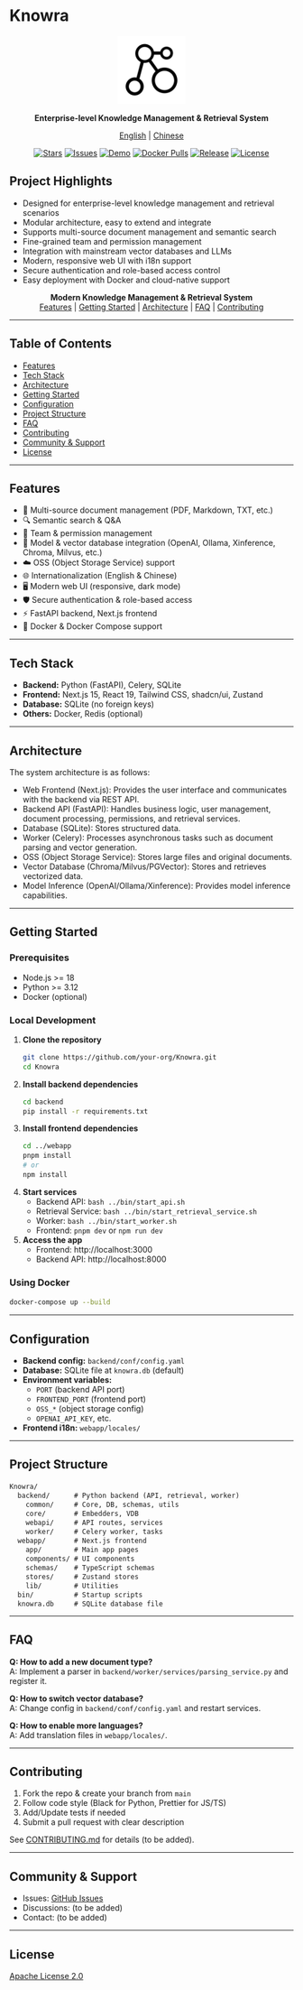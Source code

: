 # Knowra

<p align="center">
  <img src="knowra.svg" alt="Knowra Logo" width="120" />
</p>

<p align="center">
  <b>Enterprise-level Knowledge Management & Retrieval System</b>
</p>

<p align="center">
  <a href="README.md">English</a> |
  <a href="README_zh.md">Chinese</a>
</p>

<p align="center">
  <a href="https://github.com/sunaigo/Knowra/stargazers"><img src="https://img.shields.io/github/stars/sunaigo/Knowra?style=flat-square" alt="Stars"/></a>
  <a href="https://github.com/sunaigo/Knowra/issues"><img src="https://img.shields.io/github/issues/sunaigo/Knowra?style=flat-square" alt="Issues"/></a>
  <a href="#"><img src="https://img.shields.io/badge/demo-online-blue?style=flat-square" alt="Demo"/></a>
  <a href="https://hub.docker.com/r/sunaigo/knowra"><img src="https://img.shields.io/docker/pulls/sunaigo/knowra?style=flat-square" alt="Docker Pulls"/></a>
  <a href="https://github.com/sunaigo/Knowra/releases"><img src="https://img.shields.io/github/v/release/sunaigo/Knowra?style=flat-square" alt="Release"/></a>
  <a href="LICENSE"><img src="https://img.shields.io/badge/license-Apache--2.0-green?style=flat-square" alt="License"/></a>
</p>

## Project Highlights
- Designed for enterprise-level knowledge management and retrieval scenarios
- Modular architecture, easy to extend and integrate
- Supports multi-source document management and semantic search
- Fine-grained team and permission management
- Integration with mainstream vector databases and LLMs
- Modern, responsive web UI with i18n support
- Secure authentication and role-based access control
- Easy deployment with Docker and cloud-native support

<p align="center">
  <b>Modern Knowledge Management & Retrieval System</b><br/>
  <a href="#features">Features</a> | <a href="#getting-started">Getting Started</a> | <a href="#architecture">Architecture</a> | <a href="#faq">FAQ</a> | <a href="#contributing">Contributing</a>
</p>

---

## Table of Contents
- [Features](#features)
- [Tech Stack](#tech-stack)
- [Architecture](#architecture)
- [Getting Started](#getting-started)
- [Configuration](#configuration)
- [Project Structure](#project-structure)
- [FAQ](#faq)
- [Contributing](#contributing)
- [Community & Support](#community--support)
- [License](#license)

---

## Features
- 📄 Multi-source document management (PDF, Markdown, TXT, etc.)
- 🔍 Semantic search & Q&A
- 👥 Team & permission management
- 🧠 Model & vector database integration (OpenAI, Ollama, Xinference, Chroma, Milvus, etc.)
- ☁️ OSS (Object Storage Service) support
- 🌐 Internationalization (English & Chinese)
- 🖥️ Modern web UI (responsive, dark mode)
- 🛡️ Secure authentication & role-based access
- ⚡ FastAPI backend, Next.js frontend
- 🐳 Docker & Docker Compose support

---

## Tech Stack
- **Backend:** Python (FastAPI), Celery, SQLite
- **Frontend:** Next.js 15, React 19, Tailwind CSS, shadcn/ui, Zustand
- **Database:** SQLite (no foreign keys)
- **Others:** Docker, Redis (optional)

---

## Architecture
The system architecture is as follows:

- Web Frontend (Next.js): Provides the user interface and communicates with the backend via REST API.
- Backend API (FastAPI): Handles business logic, user management, document processing, permissions, and retrieval services.
- Database (SQLite): Stores structured data.
- Worker (Celery): Processes asynchronous tasks such as document parsing and vector generation.
- OSS (Object Storage Service): Stores large files and original documents.
- Vector Database (Chroma/Milvus/PGVector): Stores and retrieves vectorized data.
- Model Inference (OpenAI/Ollama/Xinference): Provides model inference capabilities.

---

## Getting Started

### Prerequisites
- Node.js >= 18
- Python >= 3.12
- Docker (optional)

### Local Development
1. **Clone the repository**
   ```bash
   git clone https://github.com/your-org/Knowra.git
   cd Knowra
   ```
2. **Install backend dependencies**
   ```bash
   cd backend
   pip install -r requirements.txt
   ```
3. **Install frontend dependencies**
   ```bash
   cd ../webapp
   pnpm install
   # or
   npm install
   ```
4. **Start services**
   - Backend API: `bash ../bin/start_api.sh`
   - Retrieval Service: `bash ../bin/start_retrieval_service.sh`
   - Worker: `bash ../bin/start_worker.sh`
   - Frontend: `pnpm dev` or `npm run dev`
5. **Access the app**
   - Frontend: http://localhost:3000
   - Backend API: http://localhost:8000

### Using Docker
```bash
docker-compose up --build
```

---

## Configuration
- **Backend config:** `backend/conf/config.yaml`
- **Database:** SQLite file at `knowra.db` (default)
- **Environment variables:**
  - `PORT` (backend API port)
  - `FRONTEND_PORT` (frontend port)
  - `OSS_*` (object storage config)
  - `OPENAI_API_KEY`, etc.
- **Frontend i18n:** `webapp/locales/`

---

## Project Structure
```
Knowra/
  backend/      # Python backend (API, retrieval, worker)
    common/     # Core, DB, schemas, utils
    core/       # Embedders, VDB
    webapi/     # API routes, services
    worker/     # Celery worker, tasks
  webapp/       # Next.js frontend
    app/        # Main app pages
    components/ # UI components
    schemas/    # TypeScript schemas
    stores/     # Zustand stores
    lib/        # Utilities
  bin/          # Startup scripts
  knowra.db     # SQLite database file
```

---

## FAQ
**Q: How to add a new document type?**  
A: Implement a parser in `backend/worker/services/parsing_service.py` and register it.

**Q: How to switch vector database?**  
A: Change config in `backend/conf/config.yaml` and restart services.

**Q: How to enable more languages?**  
A: Add translation files in `webapp/locales/`.

---

## Contributing
1. Fork the repo & create your branch from `main`
2. Follow code style (Black for Python, Prettier for JS/TS)
3. Add/Update tests if needed
4. Submit a pull request with clear description

See [CONTRIBUTING.md](CONTRIBUTING.md) for details (to be added).

---

## Community & Support
- Issues: [GitHub Issues](https://github.com/your-org/Knowra/issues)
- Discussions: (to be added)
- Contact: (to be added)

---

## License
[Apache License 2.0](LICENSE) 